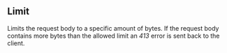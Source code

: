 ## Limit

Limits the request body to a specific amount of bytes. If the request body contains more bytes than the allowed
limit an *413* error is sent back to the client.